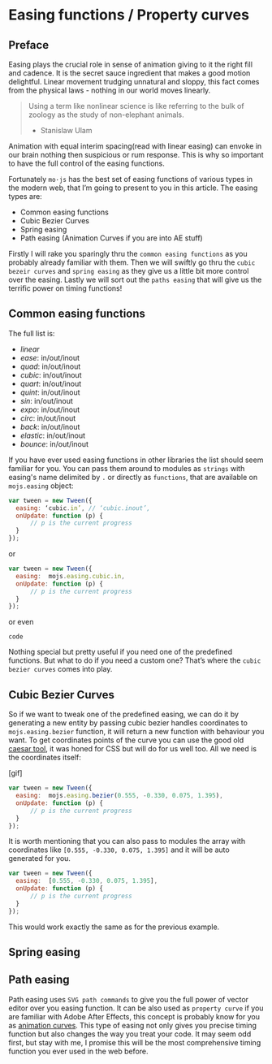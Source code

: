 # Easing functions / Property curves

## Preface

Easing plays the crucial role in sense  of animation giving to it the right fill and cadence. It is the secret sauce ingredient that makes a good motion delightful. Linear movement trudging unnatural and  sloppy, this fact comes from the physical laws - nothing in our world moves linearly.

> Using a term like nonlinear science is like referring to the bulk of zoology as the study of non-elephant animals.
> 
> - Stanislaw Ulam

Animation with equal interim spacing(read with linear easing) can envoke in our brain nothing then suspicious or rum response. This is why so important to have the full control of the easing functions.

Fortunately `mo·js` has the best set of easing functions of various types in the modern web, that I’m going to present to you in this article. The easing types are:

- Common easing functions
- Cubic Bezier Curves 
- Spring easing
- Path easing (Animation Curves if you are into AE stuff)


Firstly I will rake you sparingly thru the `common easing functions` as you probably already familiar with them. Then we will swiftly go thru the `cubic bezeir curves` and `spring easing` as they give us a little bit more control over the easing. Lastly we will sort out the `paths easing` that will give us the terrific power on timing functions!

## Common easing functions

The full list is:

- *linear*
- *ease*: in/out/inout
- *quad*: in/out/inout
- *cubic*: in/out/inout
- *quart*: in/out/inout
- *quint*: in/out/inout
- *sin*: in/out/inout
- *expo*: in/out/inout
- *circ*: in/out/inout
- *back*: in/out/inout
- *elastic*: in/out/inout
- *bounce*: in/out/inout


If you have ever used easing functions in other libraries the list should seem familiar for you. You can pass them around to modules as `strings` with easing's name delimited by `.` or directly as `functions`, that are available on `mojs.easing` object:

``` javascript
var tween = new Tween({
  easing: ‘cubic.in’, // ‘cubic.inout’,
  onUpdate: function (p) {
      // p is the current progress
  }
});
```

or

``` javascript
var tween = new Tween({
  easing:  mojs.easing.cubic.in,
  onUpdate: function (p) {
      // p is the current progress
  }
});
```



or even

`code`

Nothing special but pretty useful if you need one of the predefined functions. But what to do if you need a custom one? That’s where the `cubic bezier curves` comes into play.



## Cubic Bezier Curves

So if we want to tweak one of the predefined easing, we can do it by generating a new entity by passing cubic bezier handles coordinates to `mojs.easing.bezier` function, it will return a new function with behaviour you want. To get coordinates points of the curve you can use the good old [caesar tool](http://matthewlein.com/ceaser/), it was honed for CSS but will do for us well too. All we need is the coordinates itself:

  [gif]

``` javascript
var tween = new Tween({
  easing:  mojs.easing.bezier(0.555, -0.330, 0.075, 1.395),
  onUpdate: function (p) {
      // p is the current progress
  }
});
```

It is worth mentioning that you can also pass to modules the array with coordinates like `[0.555, -0.330, 0.075, 1.395]` and it will be auto generated for you.

``` javascript
var tween = new Tween({
  easing:  [0.555, -0.330, 0.075, 1.395],
  onUpdate: function (p) {
      // p is the current progress
  }
});
```

This would work exactly the same as for the previous example.

## Spring easing

## Path easing

Path easing uses `SVG path commands` to give you the full power of vector editor over you easing function. It can be also used as `property curve` if you are familiar with Adobe After Effects, this concept is probably know for you as [animation curves](https://vimeo.com/68022971). This type of easing not only gives you precise timing function but also changes the way you treat your code. It may seem odd first, but stay with me, I promise this will be the most comprehensive timing function you ever used in the web before.